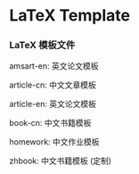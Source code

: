 # LaTeX Template

### LaTeX 模板文件

amsart-en: 英文论文模板

article-cn: 中文文章模板

article-en: 英文论文模板

book-cn: 中文书籍模板

homework: 中文作业模板

zhbook: 中文书籍模板 (定制)
